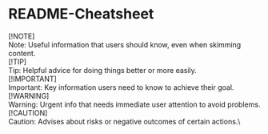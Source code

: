 # README-Cheatsheet

[!NOTE]\
Note: Useful information that users should know, even when skimming content.\
[!TIP]\
Tip: Helpful advice for doing things better or more easily.\
[!IMPORTANT]\
Important: Key information users need to know to achieve their goal.\
[!WARNING]\
Warning: Urgent info that needs immediate user attention to avoid problems.\
[!CAUTION]\
Caution: Advises about risks or negative outcomes of certain actions.\
